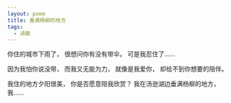```yaml
---
layout: poem
title: 垂满杨柳的地方
tags:
  - 诗歌
---
```

你住的城市下雨了，
很想问你有没有带伞。
可是我忍住了……

因为我怕你说没带，
而我又无能为力，
就像是我爱你，
却给不到你想要的陪伴。

我住的地方夕阳很美，
你是否愿意陪我欣赏？
我在汤逊湖边垂满杨柳的地方，
我……
